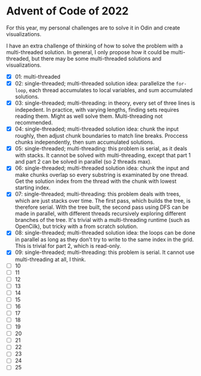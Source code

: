 # Advent of Code of 2022
For this year, my personal challenges are to solve it in Odin and create visualizations.

I have an extra challenge of thinking of how to solve the problem with a multi-threaded solution. In general, I only propose how it could be multi-threaded, but there may be some multi-threaded solutions and visualizations.

- [x] 01: multi-threaded
- [x] 02: single-threaded; multi-threaded solution idea: parallelize the `for-loop`, each thread accumulates to local variables, and sum accumulated solutions.
- [x] 03: single-threaded; multi-threading: in theory, every set of three lines is indepedent. In practice, with varying lengths, finding sets requires reading them. Might as well solve them. Multi-threading not recommended.
- [x] 04: single-threaded; multi-threaded solution idea: chunk the input roughly, then adjust chunk boundaries to match line breaks. Proccess chunks independently, then sum accumulated solutions.
- [x] 05: single-threaded; multi-threading: this problem is serial, as it deals with stacks. It cannot be solved with multi-threading, except that part 1 and part 2 can be solved in parallel (so 2 threads max).
- [x] 06: single-threaded; multi-threaded solution idea: chunk the input and make chunks overlap so every substring is examinated by one thread. Get the solution index from the thread with the chunk with lowest starting index.
- [x] 07: single-threaded; multi-threading: this problem deals with trees, which are just stacks over time. The first pass, which builds the tree, is therefore serial. With the tree built, the second pass using DFS can be made in parallel, with different threads recursively exploring different branches of the tree. It's trivial with a multi-threading runtime (such as OpenCilk), but tricky with a from scratch solution.
- [x] 08: single-threaded; multi-threaded solution idea: the loops can be done in parallel as long as they don't try to write to the same index in the grid. This is trivial for part 2, which is read-only.
- [x] 09: single-threaded; multi-threading: this problem is serial. It cannot use multi-threading at all, I think.
- [ ] 10
- [ ] 11
- [ ] 12
- [ ] 13
- [ ] 14
- [ ] 15
- [ ] 16
- [ ] 17
- [ ] 18
- [ ] 19
- [ ] 20
- [ ] 21
- [ ] 22
- [ ] 23
- [ ] 24
- [ ] 25
